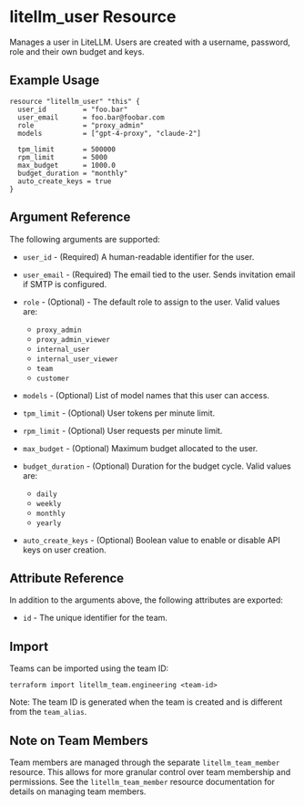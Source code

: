 # litellm_user Resource

Manages a user in LiteLLM. Users are created with a username, password, role and their own budget and keys.

## Example Usage

```hcl
resource "litellm_user" "this" {
  user_id         = "foo.bar"
  user_email      = foo.bar@foobar.com
  role            = "proxy_admin"
  models          = ["gpt-4-proxy", "claude-2"]

  tpm_limit       = 500000
  rpm_limit       = 5000
  max_budget      = 1000.0
  budget_duration = "monthly"
  auto_create_keys = true
}
```

## Argument Reference

The following arguments are supported:

* `user_id` - (Required) A human-readable identifier for the user.

* `user_email` - (Required) The email tied to the user. Sends invitation email if SMTP is configured.

* `role` - (Optional) - The default role to assign to the user. Valid values are:
  * `proxy_admin`
  * `proxy_admin_viewer`
  * `internal_user`
  * `internal_user_viewer`
  * `team`
  * `customer`

* `models` - (Optional) List of model names that this user can access.


* `tpm_limit` - (Optional) User tokens per minute limit.

* `rpm_limit` - (Optional) User requests per minute limit.

* `max_budget` - (Optional) Maximum budget allocated to the user.

* `budget_duration` - (Optional) Duration for the budget cycle. Valid values are:
  * `daily`
  * `weekly`
  * `monthly`
  * `yearly`

* `auto_create_keys` - (Optional) Boolean value to enable or disable API keys on user creation.

## Attribute Reference

In addition to the arguments above, the following attributes are exported:

* `id` - The unique identifier for the team.

## Import

Teams can be imported using the team ID:

```shell
terraform import litellm_team.engineering <team-id>
```

Note: The team ID is generated when the team is created and is different from the `team_alias`.

## Note on Team Members

Team members are managed through the separate `litellm_team_member` resource. This allows for more granular control over team membership and permissions. See the `litellm_team_member` resource documentation for details on managing team members.
